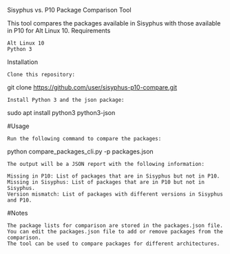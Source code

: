 Sisyphus vs. P10 Package Comparison Tool

This tool compares the packages available in Sisyphus with those available in P10 for Alt Linux 10.
Requirements

    Alt Linux 10
    Python 3

Installation

    Clone this repository:

git clone https://github.com/user/sisyphus-p10-compare.git

    Install Python 3 and the json package:

sudo apt install python3 python3-json

#Usage

    Run the following command to compare the packages:

python compare_packages_cli.py -p packages.json

    The output will be a JSON report with the following information:

    Missing in P10: List of packages that are in Sisyphus but not in P10.
    Missing in Sisyphus: List of packages that are in P10 but not in Sisyphus.
    Version mismatch: List of packages with different versions in Sisyphus and P10.

#Notes

    The package lists for comparison are stored in the packages.json file.
    You can edit the packages.json file to add or remove packages from the comparison.
    The tool can be used to compare packages for different architectures.

